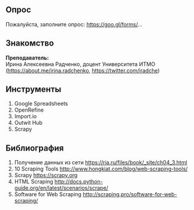 ## Опрос

Пожалуйста, заполните опрос:  https://goo.gl/forms/...

## Знакомство
**Преподаватель:**     
Ирина Алексеевна Радченко, доцент Университета ИТМО (https://about.me/irina.radchenko, https://twitter.com/iradche)  
       
## Инструменты
1. Google Spreadsheets     
2. OpenRefine     
3. Import.io
4. Outwit Hub
5. Scrapy

## Библиография
1. Получение данных из сети https://ria.ru/files/book/_site/ch04_3.html
2. 10 Scraping Tools http://www.hongkiat.com/blog/web-scraping-tools/
3. Scrapy https://scrapy.org
4. HTML Scraping http://docs.python-guide.org/en/latest/scenarios/scrape/
5. Software for Web Scraping http://scraping.pro/software-for-web-scraping/
